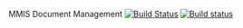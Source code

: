 MMIS Document Management [![Build Status](https://travis-ci.org/mophos/mmis-documents-management.svg?branch=develop)](https://travis-ci.org/mophos/mmis-documents-management) [![Build status](https://ci.appveyor.com/api/projects/status/nlfx23iwuo1i3cuc?svg=true)](https://ci.appveyor.com/project/siteslave/mmis-documents-management)
